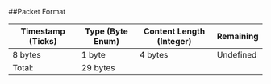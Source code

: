 ##Packet Format

| Timestamp (Ticks) | Type (Byte Enum) | Content Length (Integer) | Remaining |
|-------------------|------------------|--------------------------|-----------|
|      8 bytes      |     1 byte       |         4 bytes          | Undefined |
|       Total:      |    29 bytes      |                          |           |

